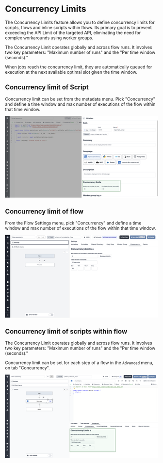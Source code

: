# Concurrency Limits

The Concurrency Limits feature allows you to define concurrency limits for scripts, flows and inline scripts within flows. Its primary goal is to prevent exceeding the API Limit of the targeted API, eliminating the need for complex workarounds using worker groups.

The Concurrency Limit operates globally and across flow runs. It involves two key parameters: "Maximum number of runs" and the "Per time window (seconds)."

When jobs reach the concurrency limit, they are automatically queued for execution at the next available optimal slot given the time window.

## Concurrency limit of Script

Concurrency limit can be set from the metadata menu. Pick "Concurrency" and define a time window and max number of executions of the flow within that time window.

![Concurrency Limit](../../assets/code_editor/concurrency_limit.png.webp)

## Concurrency limit of flow

From the Flow Settings menu, pick "Concurrency" and define a time window and max number of executions of the flow within that time window.

![Concurrency limit of flow](../../assets/flows/concurrency_flow.png "Concurrency limit of flow")

## Concurrency limit of scripts within flow

The Concurrency Limit operates globally and across flow runs. It involves two key parameters: "Maximum number of runs" and the "Per time window (seconds)."

Concurrency limit can be set for each step of a flow in the `Advanced` menu, on tab "Concurrency".

![Concurrency Limit Scripts within Flow](../../assets/code_editor/concurrency_limit_flow.png.webp "Concurrency Limit Scripts within Flow")